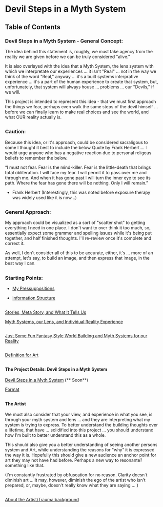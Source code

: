 # Devil Steps in a Myth System

## Table of Contents

### Devil Steps in a Myth System - General Concept:


The idea behind this statement is, roughly, we must take agency from the reality we are given before we can be truly considered "alive."

It is also overlayed with the idea that a Myth System, the lens system with which we interpretate our experiences ... it isn't "Real" ... not in the way we think of the word "Real," anyway ... it's a built systems interprative experience ... it's a part of the human experience to create that system, but, unfortunately, that system will always house ... problems ... our "Devils," if we will.  

This project is intended to represent this idea - that we must first approach the things we fear, perhaps even walk the same steps of the devil himself ... before we can finally learn to make real choices and see the world, and what OUR reality actually is.

##

### Caution: 

Because this idea, or it's approach, could be considered sacraligous to some I thought it best to include the below Quote by Frank Herbert.... I would urge anyone who has a negative reaction due to personal religous beliefs to remember the below. 

“I must not fear. Fear is the mind-killer. Fear is the little-death that brings total obliteration. I will face my fear. I will permit it to pass over me and through me. And when it has gone past I will turn the inner eye to see its path. Where the fear has gone there will be nothing. Only I will remain.” 

- Frank Herbert
            (Interestingly, this was noted before exposure therapy was widely used like it is now...) 


##

### General Approach:
            
 My approach could be visualized as a sort of "scatter shot" to getting everything I need in one place. I don't want to over think it too much, so, essentially expect some grammer and spelling issues while it's being put together, and half finished thoughts. I'll re-review once it's complete and correct it. 
 
 As well, I don't consider all of this to be accurate, either, it's ... more of an attempt, let's say, to build an image, and then express that image, in the best way I can.       

##

### Starting Points:
      
-  [My Pressuppositions](https://github.com/mycroftwilde/devil-steps-in-a-myth-system/tree/main/ref_guide/presupps)

-  [Information Structure](https://github.com/mycroftwilde/devil-steps-in-a-myth-system/tree/main/ref_guide/infostructure)


##

[Stories, Meta Story, and What It Tells Us](https://github.com/mycroftwilde/devil-steps-in-a-myth-system/tree/main/ref_guide/story)

[Myth Systems, our Lens, and Individual Reality Experience](https://github.com/mycroftwilde/devil-steps-in-a-myth-system/tree/main/ref_guide/reality)

##

[Just Some Fun Fantasy Style World Building and Myth Systems for our Reality](https://github.com/mycroftwilde/devil-steps-in-a-myth-system/tree/main/ref_guide/mythsystems)

##

[Definition for Art](https://github.com/mycroftwilde/devil-steps-in-a-myth-system/tree/main/ref_guide/art)

##

#### The Project Details: Devil Steps in a Myth System 

[Devil Steps in a Myth System](https://github.com/mycroftwilde/devil-steps-in-a-myth-system/tree/main/ref_guide/dsinms) (** Soon**)

[Format](https://github.com/mycroftwilde/devil-steps-in-a-myth-system/tree/main/ref_guide/method)

##

#### The Artist

We must also consider that your view, and experience in what you see, is through your myth system and lens ... and they are interpreting what my system is trying to express. To better understand the building thoughts over a lifetime, that have ... solidified into this project ... you should understand how I'm built to better understand this as a whole. 

This should also give you a better understanding of seeing another persons system and Art, while understanding the reasons for "why" it is expressed the way it is. Hopefully this should give a new audience an anchor point for art they may not have had before. Perhaps a new way to resonante? something like that.

(I'm constantly frustrated by obfuscation for no reason. Clarity doesn't diminish art ... it may, however, diminish the ego of the artist who isn't prepared, or, maybe, doesn't really know what they are saying ... )

##

[About the Artist/Trauma background](https://github.com/mycroftwilde/devil-steps-in-a-myth-system/tree/main/artist)

##


